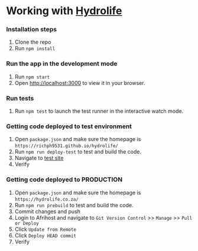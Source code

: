 # Working with [Hydrolife](https://hydrolife.co.za)

### Installation steps
1. Clone the repo
2. Run `npm install`

### Run the app in the development mode
1. Run `npm start`
2. Open [http://localhost:3000](http://localhost:3000) to view it in your browser.

### Run tests
1. Run `npm test` to launch the test runner in the interactive watch mode.

### Getting code deployed to test environment
1. Open `package.json` and make sure the homepage is `https://richph9531.github.io/hydrolife/`
2. Run `npm run deploy-test` to test and build the code.
3. Navigate to [test site](https://richph9531.github.io/hydrolife/)
4. Verify

### Getting code deployed to PRODUCTION
1. Open `package.json` and make sure the homepage is `https://hydrolife.co.za/`
2. Run `npm run prebuild` to test and build the code.
3. Commit changes and push
4. Login to Afrihost and navigate to `Git Version Control` >> `Manage` >> `Pull or Deploy`
5. Click `Update from Remote`
6. Click `Deploy HEAD commit`
7. Verify